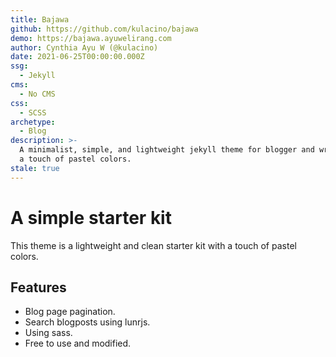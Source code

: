 ```yaml
---
title: Bajawa
github: https://github.com/kulacino/bajawa
demo: https://bajawa.ayuwelirang.com
author: Cynthia Ayu W (@kulacino)
date: 2021-06-25T00:00:00.000Z
ssg:
  - Jekyll
cms:
  - No CMS
css:
  - SCSS
archetype:
  - Blog
description: >-
  A minimalist, simple, and lightweight jekyll theme for blogger and writer with
  a touch of pastel colors.
stale: true
---
```


# A simple starter kit

This theme is a lightweight and clean starter kit with a touch of pastel colors.

## Features

* Blog page pagination.  
* Search blogposts using lunrjs.
* Using sass.
* Free to use and modified.
